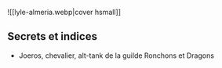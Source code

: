 ![[lyle-almeria.webp|cover hsmall]]

## Secrets et indices
- Joeros, chevalier, alt-tank de la guilde Ronchons et Dragons